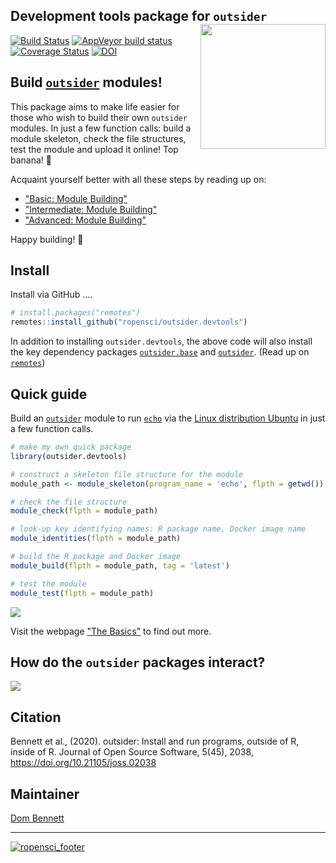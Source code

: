 
Development tools package for `outsider` <img src="https://raw.githubusercontent.com/ropensci/outsider.devtools/master/other/logo_devtools.png" height="200" align="right"/>
----

[![Build Status](https://travis-ci.org/ropensci/outsider.devtools.svg?branch=master)](https://travis-ci.org/ropensci/outsider.base) [![AppVeyor build status](https://ci.appveyor.com/api/projects/status/github/ropensci/outsider.devtools?branch=master&svg=true)](https://ci.appveyor.com/project/DomBennett/outsider-devtools) [![Coverage Status](https://coveralls.io/repos/github/ropensci/outsider.devtools/badge.svg?branch=master)](https://coveralls.io/github/ropensci/outsider.devtools?branch=master) 
[![DOI](https://zenodo.org/badge/DOI/10.5281/zenodo.3615074.svg)](https://doi.org/10.5281/zenodo.3615074)

## Build [`outsider`](https://github.com/ropensci/outsider#readme) modules!

This package aims to make life easier for  those who wish to build their own
`outsider` modules. In just a few function calls: build a module skeleton,
check the file structures, test the module and upload it online!
Top banana! :banana:

Acquaint yourself better with all these steps by reading up on:

* ["Basic: Module Building"](https://docs.ropensci.org/outsider.devtools/articles/basic.html)
* ["Intermediate: Module Building"](https://docs.ropensci.org/outsider.devtools/articles/intermediate.html)
* ["Advanced: Module Building"](https://docs.ropensci.org/outsider.devtools/articles/advanced.html)

Happy building! :wrench:

## Install

Install via GitHub ....

```r
# install.packages("remotes")
remotes::install_github("ropensci/outsider.devtools")
```

In addition to installing `outsider.devtools`, the above code will also install
the key dependency packages
[`outsider.base`](https://github.com/ropensci/outsider.base#readme) and 
[`outsider`](https://github.com/ropensci/outsider#readme). (Read up on
[`remotes`](https://github.com/r-lib/remotes))

## Quick guide

Build an [`outsider`](https://github.com/ropensci/outsider#readme) module to run [`echo`](https://en.wikipedia.org/wiki/Echo_(command)) via the [Linux distribution Ubuntu](https://en.wikipedia.org/wiki/Ubuntu) in just a few function calls.

```r
# make my own quick package
library(outsider.devtools)

# construct a skeleton file structure for the module
module_path <- module_skeleton(program_name = 'echo', flpth = getwd())

# check the file structure
module_check(flpth = module_path)

# look-up key identifying names: R package name, Docker image name
module_identities(flpth = module_path)

# build the R package and Docker image
module_build(flpth = module_path, tag = 'latest')

# test the module
module_test(flpth = module_path)
```

![](https://raw.githubusercontent.com/ropensci/outsider.devtools/master/other/build_example.gif)

Visit the webpage ["The Basics"](https://docs.ropensci.org/outsider.devtools/articles/basic.html) to find out more.

## How do the `outsider` packages interact?

![](https://raw.githubusercontent.com/ropensci/outsider.devtools/master/other/package_structures.png)

## Citation

Bennett et al., (2020). outsider: Install and run programs, outside of R, inside of R. Journal of Open Source Software, 5(45), 2038, https://doi.org/10.21105/joss.02038

## Maintainer

[Dom Bennett](https://github.com/dombennett/)

---

[![ropensci_footer](https://ropensci.org/public_images/ropensci_footer.png)](https://ropensci.org)

